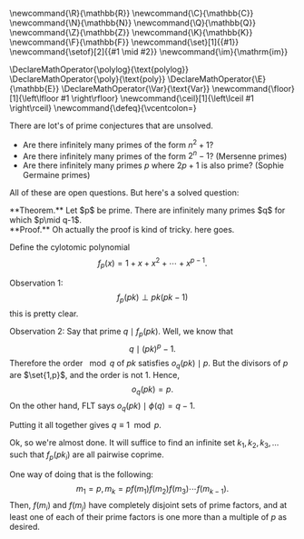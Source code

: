 \newcommand{\R}{\mathbb{R}}
\newcommand{\C}{\mathbb{C}}
\newcommand{\N}{\mathbb{N}}
\newcommand{\Q}{\mathbb{Q}}
\newcommand{\Z}{\mathbb{Z}}
\newcommand{\K}{\mathbb{K}}
\newcommand{\F}{\mathbb{F}}
\newcommand{\set}[1]{\{#1\}}
\newcommand{\setof}[2]{\{#1 \mid #2\}}
\newcommand{\im}{\mathrm{im}}

\DeclareMathOperator{\polylog}{\text{polylog}}
\DeclareMathOperator{\poly}{\text{poly}}
\DeclareMathOperator{\E}{\mathbb{E}}
\DeclareMathOperator{\Var}{\text{Var}}
\newcommand{\floor}[1]{\left\lfloor #1 \right\rfloor}
\newcommand{\ceil}[1]{\left\lceil #1 \right\rceil}
\newcommand{\defeq}{\vcentcolon=}



There are lot's of prime conjectures that are unsolved.
- Are there infinitely many primes of the form $n^{2}+1$?
- Are there infinitely many primes of the form $2^{n}-1$?
    (Mersenne primes)
- Are there infinitely many primes $p$ where $2p+1$ is also
    prime? (Sophie Germaine primes)

All of these are open questions.
But here's a solved question:

<div class="thm envbox">**Theorem.**
Let $p$ be prime. There are infinitely many primes $q$ for which
$p\mid q-1$.
</div>
<div class="pf envbox">**Proof.**
Oh actually the proof is kind of tricky. here goes.

Define the cylotomic polynomial
$$f_p(x) = 1+x+x^{2}+\cdots + x^{p-1}.$$

Observation 1:
$$f_p(pk) \perp pk(pk-1)$$
this is pretty clear.

Observation 2:
Say that prime $q\mid f_p(pk)$. 
Well, we know that $$q \mid (pk)^{p}-1.$$
Therefore the order $\mod q$ of  $pk$ satisfies $o_q(pk) \mid p$.
But the divisors of $p$ are $\set{1,p}$, and the order is not $1$.
Hence, 
$$o_q(pk) = p.$$
On the other hand, FLT says $o_q(pk) \mid \phi(q)=q-1$. 

Putting it all together gives $q\equiv 1 \mod p$.

Ok, so we're almost done. 
It will suffice to find an infinite set $k_1,k_2,k_3,\ldots$ such
that $f_p(pk_i)$ are all pairwise coprime.

One way of doing that is the following:
$$m_1=p, m_k=pf(m_1)f(m_2)f(m_3)\cdots f(m_{k-1}).$$
Then, $f(m_i)$ and  $f(m_j)$ have completely disjoint sets of
prime factors, and at least one of each of their prime factors is
one more than a multiple of  $p$ as desired.


</div>



